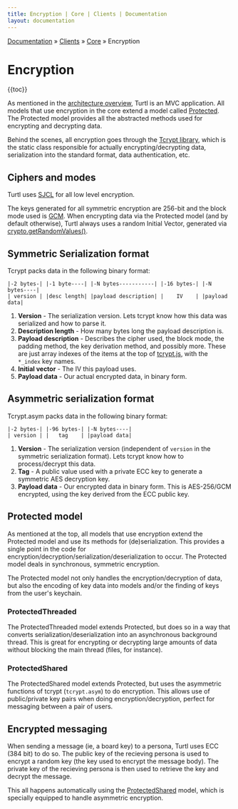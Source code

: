 ```yaml
---
title: Encryption | Core | Clients | Documentation
layout: documentation
---
```


<div class="breadcrumb">
    <a href="/docs">Documentation</a> &raquo;
    <a href="/docs/clients/index">Clients</a> &raquo;
    <a href="/docs/clients/core/index">Core</a> &raquo;
    Encryption
</div>

# Encryption
{{toc}}

As mentioned in the [architecture overview](/docs/clients/core/architecture),
Turtl is an MVC application. All models that use encryption in the core extend
a model called [Protected](https://github.com/turtl/js/blob/master/models/_protected.js).
The Protected model provides all the abstracted methods used for encrypting and
decrypting data.

Behind the scenes, all encryption goes through the [Tcrypt library](https://github.com/turtl/js/blob/master/library/tcrypt.js),
which is the static class responsible for actually encrypting/decrypting data,
serialization into the standard format, data authentication, etc.

## Ciphers and modes
Turtl uses [SJCL](http://bitwiseshiftleft.github.io/sjcl/) for all low
level encryption.

The keys generated for all symmetric encryption are 256-bit and the block mode
used is [GCM](http://en.wikipedia.org/wiki/Galois/Counter_Mode).
When encrypting data via the Protected model (and by default otherwise), Turtl
always uses a random Initial Vector, generated via [crypto.getRandomValues()](https://developer.mozilla.org/en-US/docs/Web/API/window.crypto.getRandomValues).

## Symmetric Serialization format
Tcrypt packs data in the following binary format:

```
|-2 bytes-| |-1 byte----| |-N bytes-----------| |-16 bytes-| |-N bytes----|
| version | |desc length| |payload description| |    IV    | |payload data|
```

1. __Version__ - The serialization version. Lets tcrypt know how this data was
serialized and how to parse it.
1. __Description length__ - How many bytes long the payload description is.
1. __Payload description__ - Describes the cipher used, the block mode, the 
padding method, the key derivation method, and possibly more. These are just
array indexes of the items at the top of [tcrypt.js](https://github.com/turtl/js/blob/master/library/tcrypt.js),
with the `*_index` key names.
1. __Initial vector__ - The IV this payload uses.
1. __Payload data__ - Our actual encrypted data, in binary form.

## Asymmetric serialization format
Tcrypt.asym packs data in the following binary format:
```
|-2 bytes-| |-96 bytes-| |-N bytes----|
| version | |   tag    | |payload data|
```

1. __Version__ - The serialization version (independent of `version` in the
symmetric serialization format). Lets tcrypt know how to process/decrypt this
data.
1. __Tag__ - A public value used with a private ECC key to generate a symmetric
AES decryption key.
1. __Payload data__ - Our encrypted data in binary form. This is AES-256/GCM
encrypted, using the key derived from the ECC public key.

## Protected model
As mentioned at the top, all models that use encryption extend the Protected
model and use its methods for (de)serialization. This provides a single point
in the code for encryption/decryption/serialization/deserialization to occur.
The Protected model deals in synchronous, symmetric encryption.

The Protected model not only handles the encryption/decryption of data, but
also the encoding of key data into models and/or the finding of keys from the
user's keychain.

### ProtectedThreaded
The ProtectedThreaded model extends Protected, but does so in a way that
converts serialization/deserialization into an asynchronous background thread.
This is great for encrypting or decrypting large amounts of data without
blocking the main thread (files, for instance).

### ProtectedShared
The ProtectedShared model extends Protected, but uses the asymmetric functions
of tcrypt (`tcrypt.asym`) to do encryption. This allows use of public/private
key pairs when doing encryption/decryption, perfect for messaging between a
pair of users.

## Encrypted messaging
When sending a message (ie, a board key) to a persona, Turtl uses ECC (384 bit)
to do so.  The public key of the recieving persona is used to encrypt a random
key (the key used to encrypt the message body). The private key of the recieving
persona is then used to retrieve the key and decrypt the message.

This all happens automatically using the [ProtectedShared](#protectedshared)
model, which is specially equipped to handle asymmetric encryption.

